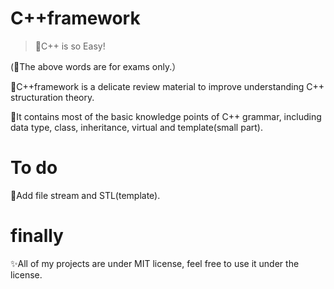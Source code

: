 # C++framework

> 📝C++ is so Easy!

(🤣The above words are for exams only.） 

💸C++framework is a delicate review material to improve understanding C++ structuration theory. 

🚚It contains most of the basic knowledge points of C++ grammar, including data type, class, inheritance, virtual and template(small part).

# To do
🍦Add file stream and STL(template).



# finally
✨All of my projects are under MIT license, feel free to use it under the license.
